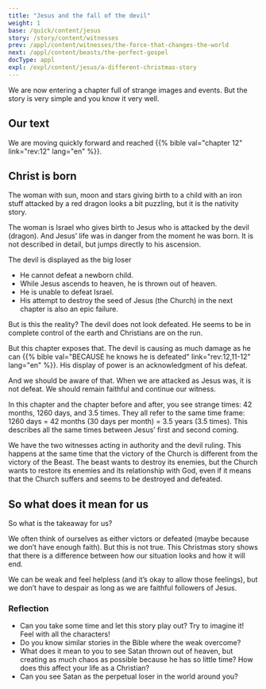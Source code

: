 ```yaml
---
title: "Jesus and the fall of the devil"
weight: 1
base: /quick/content/jesus
story: /story/content/witnesses
prev: /appl/content/witnesses/the-force-that-changes-the-world
next: /appl/content/beasts/the-perfect-gospel
docType: appl
expl: /expl/content/jesus/a-different-christmas-story
---
```


We are now entering a chapter full of strange images and events. But the story is very simple and you know it very well.

## Our text

<a name="e630"></a>
We are moving quickly forward and reached {{% bible val="chapter 12" link="rev:12" lang="en" %}}.

## Christ is born

<a name="7fa6"></a>
The woman with sun, moon and stars giving birth to a child with an iron stuff attacked by a red dragon looks a bit puzzling, but it is the nativity story.

The woman is Israel who gives birth to Jesus who is attacked by the devil (dragon). And Jesus’ life was in danger from the moment he was born. It is not described in detail, but jumps directly to his ascension.

The devil is displayed as the big loser

- He cannot defeat a newborn child.
- While Jesus ascends to heaven, he is thrown out of heaven.
- He is unable to defeat Israel.
- His attempt to destroy the seed of Jesus (the Church) in the next chapter is also an epic failure.

But is this the reality? The devil does not look defeated. He seems to be in complete control of the earth and Christians are on the run.

But this chapter exposes that. The devil is causing as much damage as he can {{% bible val="BECAUSE he knows he is defeated" link="rev:12,11-12" lang="en" %}}. His display of power is an acknowledgment of his defeat.

And we should be aware of that. When we are attacked as Jesus was, it is not defeat. We should remain faithful and continue our witness.

In this chapter and the chapter before and after, you see strange times: 42 months, 1260 days, and 3.5 times. They all refer to the same time frame: 1260 days = 42 months (30 days per month) = 3.5 years (3.5 times). This describes all the same times between Jesus’ first and second coming.

We have the two witnesses acting in authority and the devil ruling. This happens at the same time that the victory of the Church is different from the victory of the Beast. The beast wants to destroy its enemies, but the Church wants to restore its enemies and its relationship with God, even if it means that the Church suffers and seems to be destroyed and defeated.

## So what does it mean for us

<a name="596b"></a>
So what is the takeaway for us?

We often think of ourselves as either victors or defeated (maybe because we don’t have enough faith). But this is not true. This Christmas story shows that there is a difference between how our situation looks and how it will end.

We can be weak and feel helpless (and it’s okay to allow those feelings), but we don’t have to despair as long as we are faithful followers of Jesus.

### Reflection

<a name="e9a1"></a>
- Can you take some time and let this story play out? Try to imagine it! Feel with all the characters!
- Do you know similar stories in the Bible where the weak overcome?
- What does it mean to you to see Satan thrown out of heaven, but creating as much chaos as possible because he has so little time? How does this affect your life as a Christian?
- Can you see Satan as the perpetual loser in the world around you?
